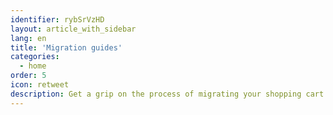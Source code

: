```yaml
---
identifier: rybSrVzHD
layout: article_with_sidebar
lang: en
title: 'Migration guides'
categories:
  - home
order: 5
icon: retweet
description: Get a grip on the process of migrating your shopping cart and customization modules.
---
```



